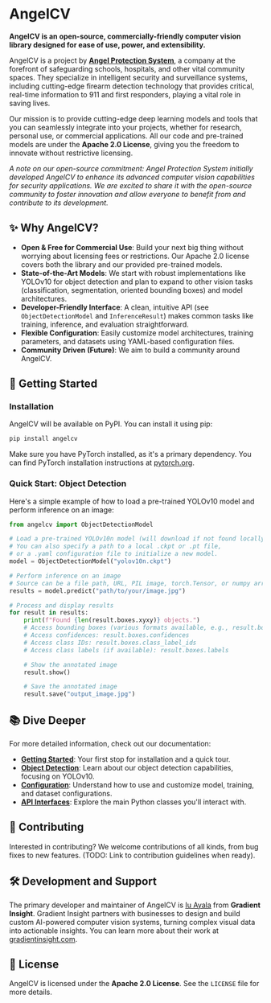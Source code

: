 # AngelCV

**AngelCV is an open-source, commercially-friendly computer vision library designed for ease of use, power, and extensibility.**

AngelCV is a project by [**Angel Protection System**](https://angelprotection.com/), a company at the forefront of safeguarding schools, hospitals, and other vital community spaces. They specialize in intelligent security and surveillance systems, including cutting-edge firearm detection technology that provides critical, real-time information to 911 and first responders, playing a vital role in saving lives.

Our mission is to provide cutting-edge deep learning models and tools that you can seamlessly integrate into your projects, whether for research, personal use, or commercial applications. All our code and pre-trained models are under the **Apache 2.0 License**, giving you the freedom to innovate without restrictive licensing.

*A note on our open-source commitment: Angel Protection System initially developed AngelCV to enhance its advanced computer vision capabilities for security applications. We are excited to share it with the open-source community to foster innovation and allow everyone to benefit from and contribute to its development.*

## ✨ Why AngelCV?

*   **Open & Free for Commercial Use**: Build your next big thing without worrying about licensing fees or restrictions. Our Apache 2.0 license covers both the library and our provided pre-trained models.
*   **State-of-the-Art Models**: We start with robust implementations like YOLOv10 for object detection and plan to expand to other vision tasks (classification, segmentation, oriented bounding boxes) and model architectures.
*   **Developer-Friendly Interface**: A clean, intuitive API (see `ObjectDetectionModel` and `InferenceResult`) makes common tasks like training, inference, and evaluation straightforward.
*   **Flexible Configuration**: Easily customize model architectures, training parameters, and datasets using YAML-based configuration files.
*   **Community Driven (Future)**: We aim to build a community around AngelCV.

## 🚀 Getting Started

### Installation

AngelCV will be available on PyPI. You can install it using pip:

```bash
pip install angelcv
```

Make sure you have PyTorch installed, as it's a primary dependency. You can find PyTorch installation instructions at [pytorch.org](https://pytorch.org/).

### Quick Start: Object Detection

Here's a simple example of how to load a pre-trained YOLOv10 model and perform inference on an image:

```python
from angelcv import ObjectDetectionModel

# Load a pre-trained YOLOv10n model (will download if not found locally)
# You can also specify a path to a local .ckpt or .pt file,
# or a .yaml configuration file to initialize a new model.
model = ObjectDetectionModel("yolov10n.ckpt")

# Perform inference on an image
# Source can be a file path, URL, PIL image, torch.Tensor, or numpy array.
results = model.predict("path/to/your/image.jpg")

# Process and display results
for result in results:
    print(f"Found {len(result.boxes.xyxy)} objects.")
    # Access bounding boxes (various formats available, e.g., result.boxes.xyxy_norm)
    # Access confidences: result.boxes.confidences
    # Access class IDs: result.boxes.class_label_ids
    # Access class labels (if available): result.boxes.labels

    # Show the annotated image
    result.show()

    # Save the annotated image
    result.save("output_image.jpg")
```

## 📚 Dive Deeper

For more detailed information, check out our documentation:

*   **[Getting Started](./docs/getting_started.md)**: Your first stop for installation and a quick tour.
*   **[Object Detection](./docs/object_detection.md)**: Learn about our object detection capabilities, focusing on YOLOv10.
*   **[Configuration](./docs/configuration.md)**: Understand how to use and customize model, training, and dataset configurations.
*   **[API Interfaces](./docs/interfaces.md)**: Explore the main Python classes you'll interact with.

## 🤝 Contributing

Interested in contributing? We welcome contributions of all kinds, from bug fixes to new features. (TODO: Link to contribution guidelines when ready).

## 🛠️ Development and Support

The primary developer and maintainer of AngelCV is [Iu Ayala](https://github.com/IuAyala) from **Gradient Insight**. Gradient Insight partners with businesses to design and build custom AI-powered computer vision systems, turning complex visual data into actionable insights. You can learn more about their work at [gradientinsight.com](https://gradientinsight.com).

## 📄 License

AngelCV is licensed under the **Apache 2.0 License**. See the `LICENSE` file for more details.